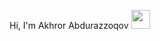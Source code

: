 Hi, I'm Akhror Abdurazzoqov <img src="https://gifdb.com/images/thumbnail/waving-hand-emoticon-bye-iv3dmo7t5vdlvr8m.webp" width="30px">
